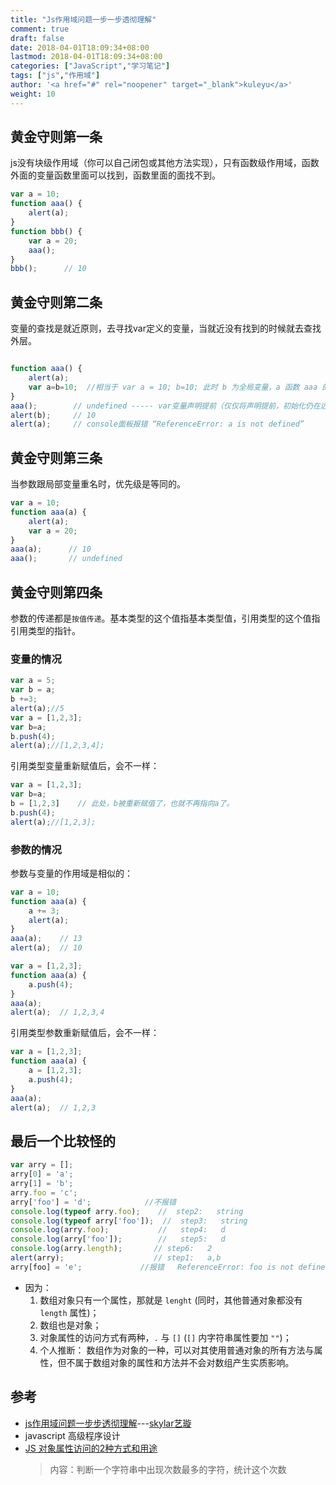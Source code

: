 ```yaml
---
title: "Js作用域问题一步一步透彻理解"
comment: true
draft: false
date: 2018-04-01T18:09:34+08:00
lastmod: 2018-04-01T18:09:34+08:00
categories: ["JavaScript","学习笔记"]
tags: ["js","作用域"]
author: '<a href="#" rel="noopener" target="_blank">kuleyu</a>'
weight: 10
---
```


## **黄金守则第一条**

js没有块级作用域（你可以自己闭包或其他方法实现），只有函数级作用域，函数外面的变量函数里面可以找到，函数里面的面找不到。

```javascript
var a = 10;
function aaa() {
	alert(a);
}
function bbb() {
	var a = 20;
	aaa();
}
bbb();      // 10
```

## **黄金守则第二条**

变量的查找是就近原则，去寻找var定义的变量，当就近没有找到的时候就去查找外层。

```javascript

function aaa() {    
	alert(a);
	var a=b=10;  //相当于 var a = 10; b=10; 此时 b 为全局变量，a 函数 aaa 的只是局部变量
}
aaa();	      // undefined ----- var变量声明提前（仅仅将声明提前，初始化仍在远处进行）
alert(b);     // 10
alert(a);     // console面板报错 “ReferenceError: a is not defined”    
```

## **黄金守则第三条**

当参数跟局部变量重名时，优先级是等同的。

```javascript
var a = 10;
function aaa(a) {
	alert(a);
	var a = 20;
}
aaa(a);      // 10
aaa();       // undefined
```

## **黄金守则第四条**

参数的传递都是`按值传递`。基本类型的这个值指基本类型值，引用类型的这个值指引用类型的指针。

### **变量的情况**

```javascript
var a = 5;
var b = a;
b +=3;
alert(a);//5
var a = [1,2,3];
var b=a;
b.push(4);
alert(a);//[1,2,3,4];
```

引用类型变量重新赋值后，会不一样：
```javascript
var a = [1,2,3];
var b=a;
b = [1,2,3]    // 此处，b被重新赋值了，也就不再指向a了。
b.push(4);
alert(a);//[1,2,3];
```

### **参数的情况**

参数与变量的作用域是相似的：

```javascript
var a = 10;
function aaa(a) {
	a += 3;
	alert(a);
}
aaa(a);    // 13
alert(a);  // 10
```


```javascript
var a = [1,2,3];
function aaa(a) {
	a.push(4);
}
aaa(a);
alert(a);  // 1,2,3,4
```

引用类型参数重新赋值后，会不一样：
```javascript
var a = [1,2,3];
function aaa(a) {
	a = [1,2,3];
	a.push(4);
}
aaa(a);
alert(a);  // 1,2,3
```


## **最后一个比较怪的**

```javascript
var arry = [];
arry[0] = 'a';
arry[1] = 'b';
arry.foo = 'c';
arry['foo'] = 'd';            //不报错
console.log(typeof arry.foo);    //  step2:   string
console.log(typeof arry['foo']);  //  step3:   string
console.log(arry.foo);           //   step4:   d
console.log(arry['foo']);        //   step5:   d
console.log(arry.length);  		// step6:   2
alert(arry);               		// step1:   a,b
arry[foo] = 'e';             //报错   ReferenceError: foo is not defined
```

- 因为：
	1. 数组对象只有一个属性，那就是 `lenght` (同时，其他普通对象都没有 `length` 属性)；
	2. 数组也是对象；
	3. 对象属性的访问方式有两种，`.` 与 `[]` (`[]` 内字符串属性要加 `""`)；
	4. 个人推断： 数组作为对象的一种，可以对其使用普通对象的所有方法与属性，但不属于数组对象的属性和方法并不会对数组产生实质影响。


## **参考**
- [js作用域问题一步步透彻理解](https://www.cnblogs.com/skylar/p/3986087.html#comment_tip)---[skylar艺璇](http://zhangmengxue.com)
- javascript 高级程序设计
- [JS 对象属性访问的2种方式和用途](https://blog.csdn.net/shuren1991/article/details/67639250)
	> 内容：判断一个字符串中出现次数最多的字符，统计这个次数